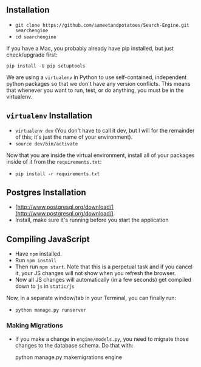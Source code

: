 ## Installation

- `git clone https://github.com/sameetandpotatoes/Search-Engine.git searchengine`
- `cd searchengine`

If you have a Mac, you probably already have pip installed, but just check/upgrade first:

    pip install -U pip setuptools

We are using a `virtualenv` in Python to use self-contained, independent python packages
so that we don't have any version conflicts. This means that whenever you want to run,
test, or do anything, you must be in the virtualenv.

## `virtualenv` Installation

- `virtualenv dev` (You don't have to call it dev, but I will for the remainder of this; it's just the name of your environment).
- `source dev/bin/activate`

Now that you are inside the virtual environment, install all of your packages inside of it from the `requirements.txt`:

- `pip install -r requirements.txt`

## Postgres Installation

- [http://www.postgresql.org/download/](http://www.postgresql.org/download/)
- Install, make sure it's running before you start the application

## Compiling JavaScript

- Have `npm` installed.
- Run `npm install`
- Then run `npm start`. Note that this is a perpetual task and if you cancel it, your JS changes will not show when you refresh the browser.
- Now all JS changes will automatically (in a few seconds) get compiled down to `js` in `static/js`

Now, in a separate window/tab in your Terminal, you can finally run:

- `python manage.py runserver`


### Making Migrations

- If you make a change in `engine/models.py`, you need to migrate those changes to the database schema. Do that with:

    python manage.py makemigrations engine
